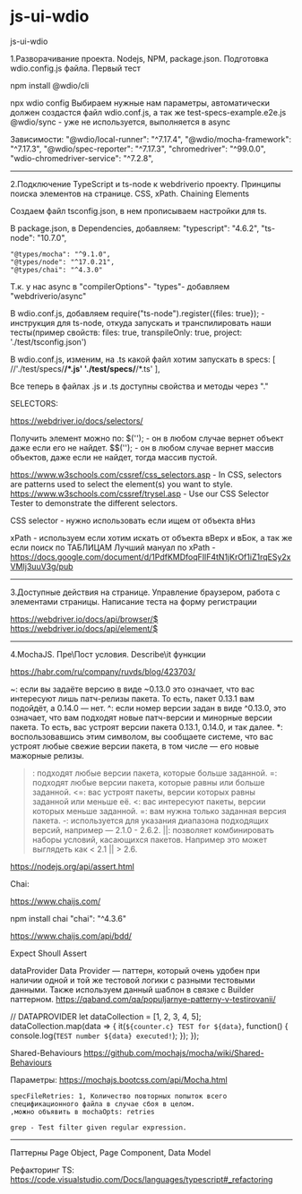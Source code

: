 # js-ui-wdio
js-ui-wdio

1.Разворачивание проекта. Nodejs, NPM, package.json. Подготовка wdio.config.js файла. Первый тест

npm install @wdio/cli

npx wdio config
Выбираем нужные нам параметры, автоматически должен создастся файл wdio.conf.js, а так же test-specs-example.e2e.js
@wdio/sync - уже не используется, выполняется в async

Зависимости:
    "@wdio/local-runner": "^7.17.4",
    "@wdio/mocha-framework": "^7.17.3",
    "@wdio/spec-reporter": "^7.17.3",
    "chromedriver": "^99.0.0",
    "wdio-chromedriver-service": "^7.2.8",

---------------------------------------------------------------------------------------------------------------
2.Подключение TypeScript и ts-node к webdriverio проекту. Принципы поиска элементов на странице. CSS, xPath. Chaining Elements

Создаем файл tsconfig.json, в нем прописываем настройки для ts.

В package.json, в Dependencies, добавляем:
    "typescript": "4.6.2",
    "ts-node": "10.7.0",

    "@types/mocha": "^9.1.0",
    "@types/node": "^17.0.21",
    "@types/chai": "^4.3.0"

Т.к. у нас async  в "compilerOptions"- "types"- добавляем "webdriverio/async"

В wdio.conf.js, добавляем require("ts-node").register({files: true}); - инструкция для ts-node, откуда запускать и транспилировать наши тесты(пример свойств:
  files: true,
  transpileOnly: true,
  project: './test/tsconfig.json')

 В wdio.conf.js, изменим, на .ts какой файл хотим запускать в specs: [
        //'./test/specs/**/*.js'
        './test/specs/**/*.ts'
    ],

Все теперь в файлах .js и .ts доступны свойства и методы через "."    

SELECTORS:

https://webdriver.io/docs/selectors/

Получить элемент можно по:
$(''); - он в любом случае вернет объект даже если его не найдет.
$$(''); - он в любом случае вернет массив объектов, даже если не найдет, тогда массив пустой.

https://www.w3schools.com/cssref/css_selectors.asp - In CSS, selectors are patterns used to select the element(s) you want to style.
https://www.w3schools.com/cssref/trysel.asp - Use our CSS Selector Tester to demonstrate the different selectors.

CSS selector - нужно использовать если ищем от объекта вНиз

xPath - используем если хотим искать от объекта вВерх и вБок, а так же если поиск по ТАБЛИЦАМ
Лучший мануал по xPath - https://docs.google.com/document/d/1PdfKMDfoqFIlF4tN1jKrOf1iZ1rqESy2xVMIj3uuV3g/pub



---------------------------------------------------------------------------------------------------------------
3.Доступные действия на странице. Управление браузером, работа с элементами страницы. Написание теста на форму регистрации

https://webdriver.io/docs/api/browser/$
https://webdriver.io/docs/api/element/$


---------------------------------------------------------------------------------------------------------------
4.MochaJS. Пре\Пост условия. Describe\it функции

https://habr.com/ru/company/ruvds/blog/423703/

~: если вы задаёте версию в виде ~0.13.0 это означает, что вас интересуют лишь патч-релизы пакета. То есть, пакет 0.13.1 вам подойдёт, а 0.14.0 — нет.
^: если номер версии задан в виде ^0.13.0, это означает, что вам подходят новые патч-версии и минорные версии пакета. То есть, вас устроят версии пакета 0.13.1, 0.14.0, и так далее.
*: воспользовавшись этим символом, вы сообщаете системе, что вас устроят любые свежие версии пакета, в том числе — его новые мажорные релизы.
>: подходят любые версии пакета, которые больше заданной.
>=: подходят любые версии пакета, которые равны или больше заданной.
<=: вас устроят пакеты, версии которых равны заданной или меньше её.
<: вас интересуют пакеты, версии которых меньше заданной.
=: вам нужна только заданная версия пакета.
-: используется для указания диапазона подходящих версий, например — 2.1.0 - 2.6.2.
||: позволяет комбинировать наборы условий, касающихся пакетов. Например это может выглядеть как < 2.1 || > 2.6.

https://nodejs.org/api/assert.html

Chai:

https://www.chaijs.com/
    
npm install chai
"chai": "^4.3.6"

https://www.chaijs.com/api/bdd/

Expect
Shoull
Assert


dataProvider
Data Provider — паттерн, который очень удобен при наличии одной и той же тестовой логики с разными тестовыми данными. 
Также используем данный шаблон в связке с Builder паттерном.
https://qaband.com/qa/populjarnye-patterny-v-testirovanii/

// DATAPROVIDER
    let dataCollection = [1, 2, 3, 4, 5];
    dataCollection.map(data => {
        it(`${counter.c} TEST for ${data}`, function() {
            console.log(`TEST number ${data} executed!`);
        });
    });



Shared-Behaviours
https://github.com/mochajs/mocha/wiki/Shared-Behaviours

Параметры:
https://mochajs.bootcss.com/api/Mocha.html

    specFileRetries: 1, Количество повторных попыток всего спецификационного файла в случае сбоя в целом.
    ,можно объявить в mochaOpts: retries

    grep - Test filter given regular expression. 


---------------------------------------------------------------------------------------------------------------
Паттерны Page Object, Page Component, Data Model

Рефакторинг TS:
https://code.visualstudio.com/Docs/languages/typescript#_refactoring



